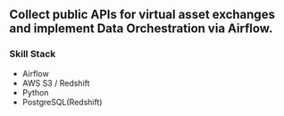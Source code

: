 ## Collect public APIs for virtual asset exchanges and implement Data Orchestration via Airflow.
### Skill Stack
 - Airflow
 - AWS S3 / Redshift
 - Python
 - PostgreSQL(Redshift)
